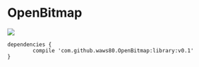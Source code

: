 # OpenBitmap
[![](https://jitpack.io/v/waws80/OpenBitmap.svg)](https://jitpack.io/#waws80/OpenBitmap)
```
dependencies {
        compile 'com.github.waws80.OpenBitmap:library:v0.1'
}

```

```

```
